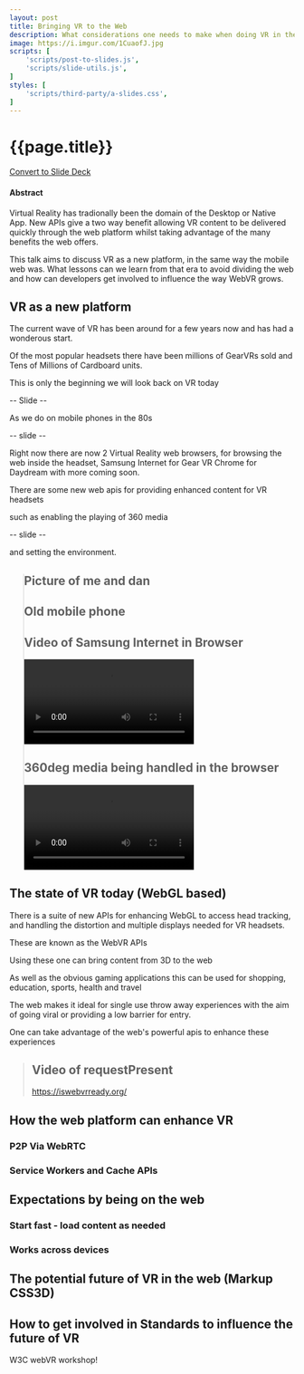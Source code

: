 ```yaml
---
layout: post
title: Bringing VR to the Web
description: What considerations one needs to make when doing VR in the web
image: https://i.imgur.com/1CuaofJ.jpg
scripts: [
	'scripts/post-to-slides.js',
	'scripts/slide-utils.js',
]
styles: [
	'scripts/third-party/a-slides.css',
]
---
```


# {{page.title}}

<!-- Link to trigger conversion script -->
[Convert to Slide Deck](#aslides)

#### Abstract

Virtual Reality has tradionally been the domain of the Desktop or Native App. New APIs give a two way benefit allowing
VR content to be delivered quickly through the web platform whilst taking advantage of the many benefits the web offers.

This talk aims to discuss VR as a new platform, in the same way the mobile web was. What lessons can we learn from that era
to avoid dividing the web and how can developers get involved to influence the way WebVR grows.


## VR as a new platform

The current wave of VR has been around for a few years now and has had a wonderous start.

Of the most popular headsets there have been millions of GearVRs sold and Tens of Millions of Cardboard units.

This is only the beginning we will look back on VR today

-- Slide --

As we do on mobile phones in the 80s

-- slide --

Right now there are now 2 Virtual Reality web browsers, for browsing the web inside the headset, Samsung Internet for Gear VR Chrome for Daydream with more coming soon.

There are some new web apis for providing enhanced content for VR headsets

such as enabling the playing of 360 media

-- slide --

and setting the environment.

<script>window.setDynamicSlide(contentSlide([
	{html: `<div class="dark" style="background-color: #576363 !important; background-image: url(images/me-and-dan.jpg);background-size: cover;min-height: 16em;display: flex;justify-content: flex-start;padding: 0.5em;background-position: center right;align-items: stretch;">
<span style="flex-grow: 1;text-align: right; font-size: 4rem; text-shadow: 0 0 1em #576363;">@lady_ada_king</span>
<span style="font-size: 5rem; text-shadow: 0 0 1em #576363;">@samsunginternet</span>
</div>`},
{html: `<div style="background-image: url(images/cellphone.jpg);background-size: cover;min-height: 16em;display: flex;justify-content: flex-end;padding: 0.5em;background-position: center right;">
<small style="color: white; text-align: right;">Michael Douglas in Wall Street (1987)</small>
</div>`},
{video: 'images/space-jam.mp4', style: 'object-fit: cover;'},
{video: 'images/360-media.mp4', style: 'object-fit: cover;'},
]));</script>
<blockquote style="padding: 0;">
<h2>Picture of me and dan</h2>
<h2>Old mobile phone</h2>
<h2>Video of Samsung Internet in Browser</h2><video src="images/space-jam.mp4"></video>
<h2>360deg media being handled in the browser</h2><video src="images/360-media.mp4"></video>
</blockquote>

## The state of VR today (WebGL based)

There is a suite of new APIs for enhancing WebGL to access head tracking, and handling the distortion and multiple displays needed for VR headsets.

These are known as the WebVR APIs

Using these one can bring content from 3D to the web

As well as the obvious gaming applications this can be used for shopping, education, sports, health and travel

The web makes it ideal for single use throw away experiences with the aim of going viral or providing a low barrier for entry.

One can take advantage of the web's powerful apis to enhance these experiences

> ## Video of requestPresent
>
> https://iswebvrready.org/

## How the web platform can enhance VR

### P2P Via WebRTC

### Service Workers and Cache APIs

## Expectations by being on the web

### Start fast - load content as needed

### Works across devices

## The potential future of VR in the web (Markup CSS3D)

## How to get involved in Standards to influence the future of VR

W3C webVR workshop!

<script>

	// Fancy Emojis
	window._addScript('https://twemoji.maxcdn.com/2/twemoji.min.js')().then(function () {
		twemoji.parse(document.body, {
			folder: 'svg',
			ext: '.svg'
		});
	});

	// Add links to deep link into slides
	var blockquote = Array.from(document.querySelectorAll('body.post > blockquote'));
	var newSpans = [];
	document.querySelector('a[href="#aslides"]').addEventListener('click', function () {
		newSpans.forEach(function (s) {
			s.removeEventListener('click', onclick);
			s.remove();
		});
		newSpans.splice(0);
	});

	blockquote.forEach(function (el) {
		var span = document.createElement('span');
		newSpans.push(span);
		span.textContent = ' View Slide';
		span.addEventListener('click', function onclick() {
			window.removeHashChangeEventListener();
			newSpans.forEach(function (s) {
				s.removeEventListener('click', onclick);
				s.remove();
			});
			init().then(function () {
				document.querySelector('.a-slides_slide-container').dispatchEvent(new CustomEvent('a-slides_goto-slide', {detail: {slide: el.parentNode}}));
			});
		});
		span.setAttribute('class', 'slide-view-button');
		el.appendChild(span);
	});
</script>